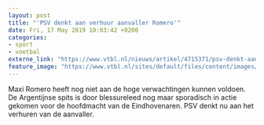 ```yaml
---
layout: post
title: "'PSV denkt aan verhuur aanvaller Romero'"
date: Fri, 17 May 2019 10:03:42 +0200
categories: 
- sport 
- voetbal 
externe_link: "https://www.vtbl.nl/nieuws/artikel/4715371/psv-denkt-aan-verhuur-aanvaller-romero"
feature_image: "https://www.vtbl.nl/sites/default/files/content/images/2019/05/17/Copyright-ProShots-2346324.jpg"
---
```


Maxi Romero heeft nog niet aan de hoge verwachtingen kunnen voldoen. De Argentijnse spits is door blessureleed nog maar sporadisch in actie gekomen voor de hoofdmacht van de Eindhovenaren. PSV denkt nu aan het verhuren van de aanvaller.
